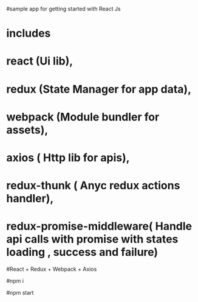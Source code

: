 #sample app for getting started with React Js

# includes 
# react (Ui lib),
# redux (State Manager for app data),
# webpack (Module bundler for assets),
# axios ( Http lib for apis),
# redux-thunk ( Anyc redux actions handler),
# redux-promise-middleware( Handle api calls with promise with states loading , success and failure)


#React + Redux + Webpack + Axios

#npm i


#npm start

